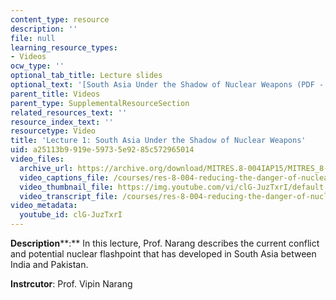```yaml
---
content_type: resource
description: ''
file: null
learning_resource_types:
- Videos
ocw_type: ''
optional_tab_title: Lecture slides
optional_text: '[South Asia Under the Shadow of Nuclear Weapons (PDF - 1.2MB)](/courses/res-8-004-reducing-the-danger-of-nuclear-weapons-and-proliferation-january-iap-2015/resources/mitres_8-004iap15_narang)'
parent_title: Videos
parent_type: SupplementalResourceSection
related_resources_text: ''
resource_index_text: ''
resourcetype: Video
title: 'Lecture 1: South Asia Under the Shadow of Nuclear Weapons'
uid: a25113b9-919e-5973-5e92-85c572965014
video_files:
  archive_url: https://archive.org/download/MITRES.8-004IAP15/MITRES_8-004IAP15_lec01_300k.mp4
  video_captions_file: /courses/res-8-004-reducing-the-danger-of-nuclear-weapons-and-proliferation-january-iap-2015/80ab2129b90d5be7ba56ca483625cee6_clG-JuzTxrI.vtt
  video_thumbnail_file: https://img.youtube.com/vi/clG-JuzTxrI/default.jpg
  video_transcript_file: /courses/res-8-004-reducing-the-danger-of-nuclear-weapons-and-proliferation-january-iap-2015/36c619c3de9f3b16bc13ea3a4512de41_clG-JuzTxrI.pdf
video_metadata:
  youtube_id: clG-JuzTxrI
---
```


**Description****:** In this lecture, Prof. Narang describes the current conflict and potential nuclear flashpoint that has developed in South Asia between India and Pakistan.

**Instrcutor**: Prof. Vipin Narang